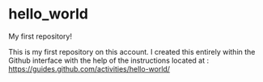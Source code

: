 # hello_world

My first repository!

This is my first repository on this account. I created this entirely within the Github interface with the help of the instructions located at : https://guides.github.com/activities/hello-world/
